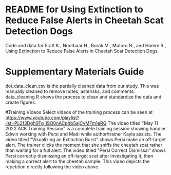 # README for Using Extinction to Reduce False Alerts in Cheetah Scat Detection Dogs
Code and data for Fratt K., Nootbaar H., Burak M., Mutoro N., and Hamre R., Using Extinction to Reduce False Alerts in Cheetah Scat Detection Dogs. 

# Supplementary Materials Guide
doi_data_clean.csv is the partially cleaned data from our study. This was manually cleaned to remove notes, asterisks, and comments. 
data_cleaning.R shows the process to clean and standardize the data and create figures.

#Training Videos
Select videos of the training process can be seen at https://www.youtube.com/playlist?list=PL2f3Dgh0Fg_l9Q0nACphbSajCvMFm1eRG
The video titled "May 11 2022 ACK Training Session" is a complete training session showing handler Edwin working with Persi and Madi while author/trainer Kayla assists.
The video titled "Visualizing an Extinction Burst" shows Persi make an off-target alert. The trainer clicks the moment that she sniffs the cheetah scat rather than waiting for a full alert.
The video titled "Persi Correct Dismissal" shows Persi correctly dismissing an off-target scat after investigating it, then making a correct alert to the cheetah sample. This video depicts the repetition directly following the video above.
